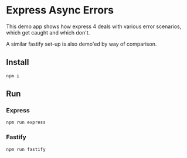 # Express Async Errors

This demo app shows how express 4 deals with various error scenarios, which get caught and which don't.

A similar fastify set-up is also demo'ed by way of comparison.

## Install

`npm i`

## Run

### Express

`npm run express`

### Fastify

`npm run fastify`
